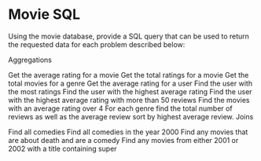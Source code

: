 # Movie SQL

Using the movie database, provide a SQL query that can be used to return the requested data for each problem described below:

Aggregations

Get the average rating for a movie
Get the total ratings for a movie
Get the total movies for a genre
Get the average rating for a user
Find the user with the most ratings
Find the user with the highest average rating
Find the user with the highest average rating with more than 50 reviews
Find the movies with an average rating over 4
For each genre find the total number of reviews as well as the average review sort by highest average review.
Joins

Find all comedies
Find all comedies in the year 2000
Find any movies that are about death and are a comedy
Find any movies from either 2001 or 2002 with a title containing super
